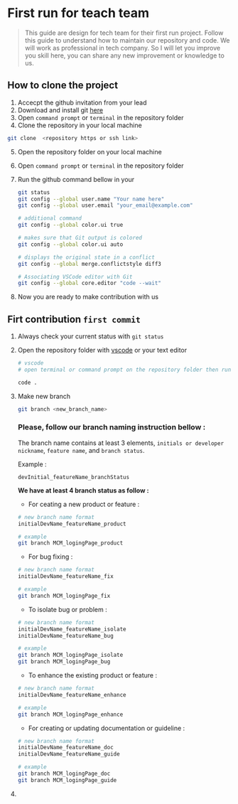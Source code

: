# First run for teach team

> This guide are design for tech team for their first run project. Follow this guide to understand how to maintain our repository and code. We will work as professional in tech company. So I will let you improve you skill here, you can share any new improvement or knowledge to us.

## How to clone the project

1. Accecpt the github invitation from your lead
2. Download and install git [here](https://git-scm.com/downloads)
3. Open `command prompt` or `terminal` in the repository folder
4. Clone the repository in your local machine

```bash
git clone  <repository https or ssh link>
```

5. Open the repository folder on your local machine
6. Open `command prompt` or `terminal` in the repository folder
7. Run the github command bellow in your 

    ```bash
    git status
    git config --global user.name "Your name here"
    git config --global user.email "your_email@example.com"

    # additional command
    git config --global color.ui true

    # makes sure that Git output is colored
    git config --global color.ui auto

    # displays the original state in a conflict
    git config --global merge.conflictstyle diff3

    # Associating VSCode editor with Git 
    git config --global core.editor "code --wait"
    ```

8. Now you are ready to make contribution with us


## Firt contribution `first commit`

1. Always check your current status with `git status`
2. Open the repository folder with [vscode](https://code.visualstudio.com/download) or your text editor

    ```bash
    # vscode
    # open terminal or command prompt on the repository folder then run this command

    code .
    ```
3. Make new branch
    ```bash
    git branch <new_branch_name>
    ```
    ### **Please, follow our branch naming instruction bellow :**
    
    The branch name contains at least 3 elements, `initials or developer nickname`, `feature name`, and `branch status`.

    Example : 
    
    `devInitial_featureName_branchStatus`

    **We have at least 4 branch status as follow :**
    
    * For ceating a new product or feature :
   ```bash
   # new branch name format
   initialDevName_featureName_product
   
   # example
   git branch MCM_logingPage_product
   ```
    * For bug fixing :
   ```bash
   # new branch name format
   initialDevName_featureName_fix
   
   # example
   git branch MCM_logingPage_fix
   ```
    * To isolate bug or problem :
   ```bash
   # new branch name format
   initialDevName_featureName_isolate
   initialDevName_featureName_bug
   
   # example
   git branch MCM_logingPage_isolate
   git branch MCM_logingPage_bug
   ```
    * To enhance the existing product or feature :
   ```bash
   # new branch name format
   initialDevName_featureName_enhance
   
   # example
   git branch MCM_logingPage_enhance
   ```
    * For creating or updating documentation or guideline :
   ```bash
   # new branch name format
   initialDevName_featureName_doc
   initialDevName_featureName_guide
   
   # example
   git branch MCM_logingPage_doc
   git branch MCM_logingPage_guide
   ```
4. 

